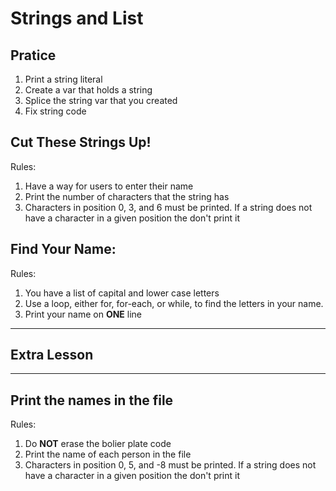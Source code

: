 <!DOCTYPEhtml>
<html lang="en-US">
 <body>

<h1>Strings and List</h1>

<h2>Pratice</h2>

<ol>
	<li>Print a string literal</li>
	<li>Create a var that holds a string</li>
	<li>Splice the string var that you created</li>
	<li>Fix string code</li>
</ol>

<h2>Cut These Strings Up!</h2>

<p>Rules:</p>
<ol>
	<li>Have a way for users to enter their name</li>
	<li>Print the number of characters that the string has</li>
	<li>Characters in position 0, 3, and 6 must be printed. If a string does not have a character in a given position the don't print it</li>
</ol>

<h2>Find Your Name:</h2>

<p>Rules:</p>
<ol>
	<li>You have a list of capital and lower case letters</li>
	<li>Use a loop, either for, for-each, or while, to find the letters in your name.</li>
	<li>Print your name on <b>ONE</b> line</p>
</ol>

<hr />
<h2>Extra Lesson</h2>
<hr />
<h2>Print the names in the file</h2>

<p>Rules:</p>
<ol>
	<li>Do <b>NOT</b> erase the bolier plate code</li>
	<li>Print the name of each person in the file</li>
	<li>Characters in position 0, 5, and -8 must be printed. If a string does not have a character in a given position the don't print it</li>
</ol>

 </body>
</html>